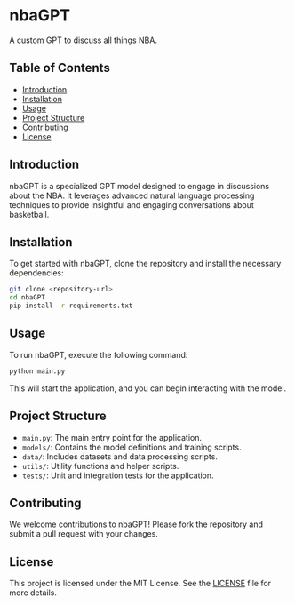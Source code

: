 # nbaGPT

A custom GPT to discuss all things NBA.

## Table of Contents

- [Introduction](#introduction)
- [Installation](#installation)
- [Usage](#usage)
- [Project Structure](#project-structure)
- [Contributing](#contributing)
- [License](#license)

## Introduction

nbaGPT is a specialized GPT model designed to engage in discussions about the NBA. It leverages advanced natural language processing techniques to provide insightful and engaging conversations about basketball.

## Installation

To get started with nbaGPT, clone the repository and install the necessary dependencies:

```bash
git clone <repository-url>
cd nbaGPT
pip install -r requirements.txt
```

## Usage

To run nbaGPT, execute the following command:

```bash
python main.py
```

This will start the application, and you can begin interacting with the model.

## Project Structure

- `main.py`: The main entry point for the application.
- `models/`: Contains the model definitions and training scripts.
- `data/`: Includes datasets and data processing scripts.
- `utils/`: Utility functions and helper scripts.
- `tests/`: Unit and integration tests for the application.

## Contributing

We welcome contributions to nbaGPT! Please fork the repository and submit a pull request with your changes.

## License

This project is licensed under the MIT License. See the [LICENSE](LICENSE) file for more details.
